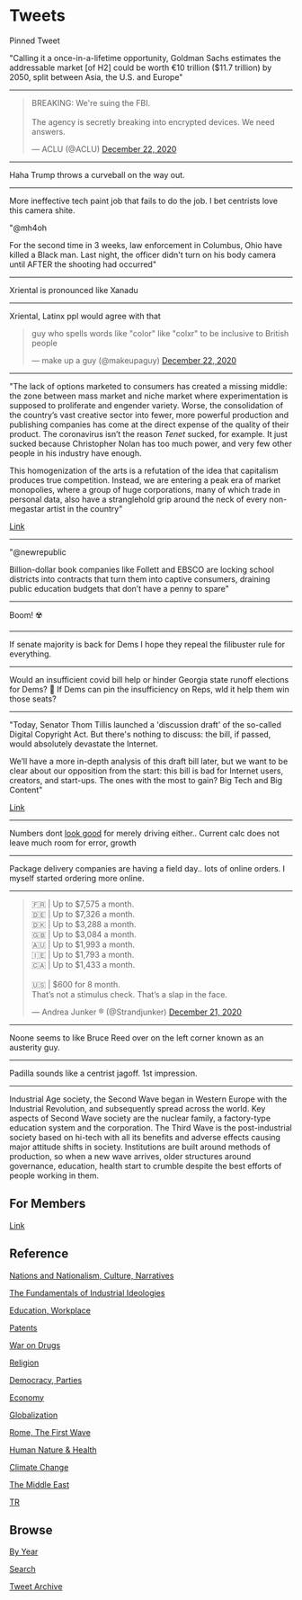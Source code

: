 # Tweets

Pinned Tweet

"Calling it a once-in-a-lifetime opportunity, Goldman Sachs estimates
the addressable market [of H2] could be worth €10 trillion ($11.7
trillion) by 2050, split between Asia, the U.S. and Europe"

---

<blockquote class="twitter-tweet"><p lang="en" dir="ltr">BREAKING: We&#39;re suing the FBI.<br><br>The agency is secretly breaking into encrypted devices. We need answers.</p>&mdash; ACLU (@ACLU) <a href="https://twitter.com/ACLU/status/1341522871873658882?ref_src=twsrc%5Etfw">December 22, 2020</a></blockquote> <script async src="https://platform.twitter.com/widgets.js" charset="utf-8"></script>

---

Haha Trump throws a curveball on the way out. 

---

More ineffective tech paint job that fails to do the job. I bet
centrists love this camera shite.

"@mh4oh

For the second time in 3 weeks, law enforcement in Columbus, Ohio have
killed a Black man. Last night, the officer didn't turn on his body
camera until AFTER the shooting had occurred"

---

Xriental is pronounced like Xanadu

---

Xriental, Latinx ppl would agree with that

<blockquote class="twitter-tweet"><p lang="en" dir="ltr">guy who spells words like &quot;color&quot; like &quot;colxr&quot; to be inclusive to British people</p>&mdash; make up a guy (@makeupaguy) <a href="https://twitter.com/makeupaguy/status/1341205202096058373?ref_src=twsrc%5Etfw">December 22, 2020</a></blockquote> <script async src="https://platform.twitter.com/widgets.js" charset="utf-8"></script>

---

"The lack of options marketed to consumers has created a missing
middle: the zone between mass market and niche market where
experimentation is supposed to proliferate and engender
variety. Worse, the consolidation of the country’s vast creative
sector into fewer, more powerful production and publishing companies
has come at the direct expense of the quality of their product. The
coronavirus isn’t the reason *Tenet* sucked, for example. It just
sucked because Christopher Nolan has too much power, and very few
other people in his industry have enough.

This homogenization of the arts is a refutation of the idea that
capitalism produces true competition. Instead, we are entering a peak
era of market monopolies, where a group of huge corporations, many of
which trade in personal data, also have a stranglehold grip around the
neck of every non-megastar artist in the country"

[Link](https://newrepublic.com/article/160715/monopolization-killing-art)

---

"@newrepublic

Billion-dollar book companies like Follett and EBSCO are locking
school districts into contracts that turn them into captive consumers,
draining public education budgets that don’t have a penny to spare"

---

Boom! ☢️

---

If senate majority is back for Dems I hope they repeal the filibuster
rule for everything.

---

Would an insufficient covid bill help or hinder Georgia state runoff
elections for Dems? 🤔 If Dems can pin the insufficiency on Reps, wld
it help them win those seats?

---

"Today, Senator Thom Tillis launched a 'discussion draft' of
the so-called Digital Copyright Act. But there's nothing to discuss:
the bill, if passed, would absolutely devastate the Internet.

We’ll have a more in-depth analysis of this draft bill later, but we
want to be clear about our opposition from the start: this bill is bad
for Internet users, creators, and start-ups. The ones with the most to
gain? Big Tech and Big Content"

[Link](https://www.eff.org/deeplinks/2020/12/disastrous-copyright-proposal-goes-straight-our-naughty-list)

---

Numbers dont [look good](2020/07/h2-numbers.md#ukcar) for merely
driving either.. Current calc does not leave much room for error,
growth

---

Package delivery companies are having a field day.. lots of online
orders. I myself started ordering more online.

---

<blockquote class="twitter-tweet"><p lang="en" dir="ltr">🇫🇷 | Up to $7,575 a month.<br>🇩🇪 | Up to $7,326 a month.<br>🇩🇰 | Up to $3,288 a month.<br>🇬🇧 | Up to $3,084 a month.<br>🇦🇺 | Up to $1,993 a month.<br>🇮🇪 | Up to $1,793 a month.<br>🇨🇦 | Up to $1,433 a month.<br><br>🇺🇸 | $600 for 8 month.<br>That’s not a stimulus check. That’s a slap in the face.</p>&mdash; Andrea Junker ® (@Strandjunker) <a href="https://twitter.com/Strandjunker/status/1341073672438771713?ref_src=twsrc%5Etfw">December 21, 2020</a></blockquote> <script async src="https://platform.twitter.com/widgets.js" charset="utf-8"></script>

---

Noone seems to like Bruce Reed over on the left corner known as an
austerity guy.

---

Padilla sounds like a centrist jagoff. 1st impression. 

---

Industrial Age society, the Second Wave began in Western Europe with
the Industrial Revolution, and subsequently spread across the
world. Key aspects of Second Wave society are the nuclear family, a
factory-type education system and the corporation. The Third Wave is
the post-industrial society based on hi-tech with all its benefits and
adverse effects causing major attitude shifts in society. Institutions
are built around methods of production, so when a new wave arrives,
older structures around governance, education, health start to crumble
despite the best efforts of people working in them.

## For Members

[Link](https://thirdwave-members.herokuapp.com)

## Reference

[Nations and Nationalism, Culture, Narratives](/2013/02/nations-and-nationalism.md)

[The Fundamentals of Industrial Ideologies](/2011/04/fundamentals-of-industrial-ideologies.md)

[Education, Workplace](2017/09/education-workplace.md)

[Patents](/2018/09/patents.md)

[War on Drugs](/2019/11/war-on-drugs.md)

[Religion](/2015/04/god-religion.md)

[Democracy, Parties](/2016/11/democracy.md)

[Economy](/2018/05/economy.md)

[Globalization](/2018/09/globalization.md)

[Rome, The First Wave](/2017/12/rome.md)

[Human Nature & Health](/2020/07/human-nature.md)

[Climate Change](/2018/12/climate.md)

[The Middle East](/2019/07/middleeast.md)

[TR](../tr)

## Browse

[By Year](years.md)

[Search](search.html)

[Tweet Archive](/tweets/README.md)


